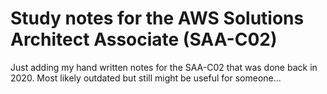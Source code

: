# Study notes for the AWS Solutions Architect Associate (SAA-C02)

Just adding my hand written notes for the SAA-C02 that was done back in 2020. Most likely outdated but still might be useful for someone...